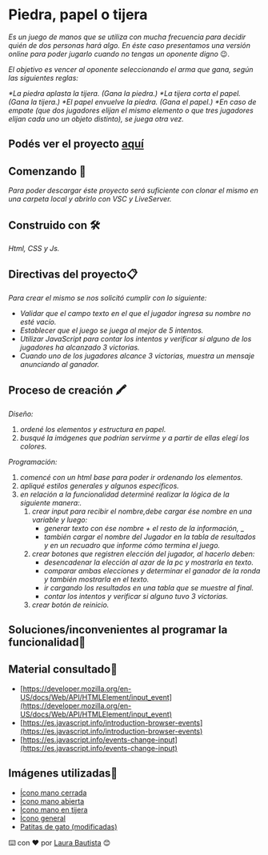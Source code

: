 # Piedra, papel o tijera
_Es un juego de manos que se utiliza con mucha frecuencia para decidir quién de dos personas hará algo. En éste caso presentamos una versión online para poder jugarlo cuando no tengas un oponente digno_ 😉.

_El objetivo es vencer al oponente seleccionando el arma que gana, según las siguientes reglas:_

_*La piedra aplasta la tijera. (Gana la piedra.)_
_*La tijera corta el papel. (Gana la tijera.)_
_*El papel envuelve la piedra. (Gana el papel.)_
_*En caso de empate (que dos jugadores elijan el mismo elemento o que tres jugadores elijan cada uno un objeto distinto), se juega otra vez._

## Podés ver el proyecto [aquí](laubg.github.io/piedra-papel-o-tijera/)


## Comenzando 🚀
_Para poder descargar éste proyecto será suficiente con clonar el mismo en una carpeta local y abrirlo con VSC y LiveServer._

## Construido con 🛠️
_Html, CSS y Js._

## Directivas del proyecto📋
_Para crear el mismo se nos solicitó cumplir con lo siguiente:_
* _Validar que el campo texto en el que el jugador ingresa su nombre no esté vacío._
* _Establecer que el juego se juega al mejor de 5 intentos._
* _Utilizar JavaScript para contar los intentos y verificar si alguno de los jugadores ha_
_alcanzado 3 victorias._
* _Cuando uno de los jugadores alcance 3 victorias, muestra un mensaje anunciando al_
_ganador._

## Proceso de creación 🖍️
_Diseño:_
1. _ordené los elementos y estructura en papel._
2. _busqué la imágenes que podrían servirme y a partir de ellas elegí los colores._

_Programación:_
1. _comencé con un html base para poder ir ordenando los elementos._
2. _apliqué estilos generales y algunos específicos._
3. _en relación a la funcionalidad determiné realizar la lógica de la siguiente manera:._
    1. _crear input para recibir el nombre,debe cargar ése nombre en una variable y luego:_
        * _generar texto con ése nombre + el resto de la información,_ _
        * _también cargar el nombre del Jugador en la tabla de resultados y en un recuadro que informe cómo termina el juego._
    2. _crear botones que registren elección del jugador, al hacerlo deben:_
        * _desencadenar la elección al azar de la pc y mostrarla en texto._
        * _comparar ambas elecciones y determinar el ganador de la ronda  y también mostrarla en el texto._
        * _ir cargando los resultados en una tabla que se muestre al final._
        * _contar los intentos y verificar si alguno tuvo 3 victorias._
    3. _crear botón de reinicio._


## Soluciones/inconvenientes al programar la funcionalidad📌 

## Material consultado📌 
* [https://developer.mozilla.org/en-US/docs/Web/API/HTMLElement/input_event](https://developer.mozilla.org/en-US/docs/Web/API/HTMLElement/input_event)
* [https://es.javascript.info/introduction-browser-events](https://es.javascript.info/introduction-browser-events)
* [https://es.javascript.info/events-change-input](https://es.javascript.info/events-change-input)



## Imágenes utilizadas🎨 
* [Ícono mano cerrada](https://icons8.com/icon/gEwGQBqTG9KP/pu%C3%B1o-en-roca)
* [Ícono mano abierta](https://icons8.com/icon/r1fIazL68F71/toda-la-mano)
* [Ícono mano en tijera](https://icons8.com/icon/wBE8VeHXQ79v/tijeras-de-mano)
* [Ícono general](https://www.freepik.com/icon/rock-paper-scissors_6729598#fromView=search&term=gato++mano%2B+piedra+papel+tijera+%2B+fondo+azul&page=2&position=91)
* [Patitas de gato (modificadas)](https://es.pngtree.com/freepng/cute-cat-paws-icon_7495977.html)


⌨️ con ❤️ por [Laura Bautista](https://github.com/laubg) 😊